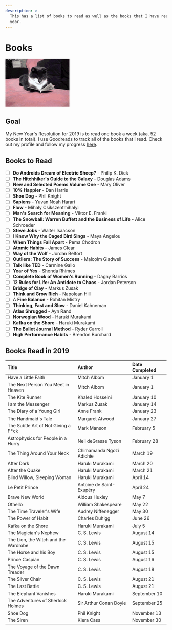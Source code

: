 ```yaml
---
description: >-
  This has a list of books to read as well as the books that I have read this
  year.
---
```


# Books

![](.gitbook/assets/reading.gif)

## Goal

My New Year's Resolution for 2019 is to read one book a week \(aka. 52 books in total\). I use Goodreads to track all of the books that I read. Check out my profile and follow my progress [here](https://www.goodreads.com/user/show/70543748-paulina-khew).

## Books to Read

* [ ] **Do Androids Dream of Electric Sheep?** - Philip K. Dick
* [ ] **The Hitchhiker's Guide to the Galaxy**  - Douglas Adams
* [ ] **New and Selected Poems Volume One** - Mary Oliver
* [ ] **10% Happier** - Dan Harris
* [ ] **Shoe Dog** - Phil Knight
* [ ] **Sapiens** - Yuvan Noah Harari
* [ ] **Flow** - Mihaly Csikszentmihalyi
* [ ] **Man's Search for Meaning** - Viktor E. Frankl
* [ ] **The Snowball: Warren Buffett and the Business of Life** - Alice Schroeder
* [ ] **Steve Jobs** - Walter Isaacson
* [ ] I **Know Why the Caged Bird Sings** - Maya Angelou
* [ ] **When Things Fall Apart** - Pema Chodron
* [ ] **Atomic Habits** - James Clear
* [ ] **Way of the Wolf** - Jordan Belfort
* [ ] **Outliers: The Story of Success** - Malcolm Gladwell
* [ ] **Talk like TED** - Carmine Gallo
* [ ] **Year of Yes** - Shonda Rhimes
* [ ] **Complete Book of Women's Running** - Dagny Barrios
* [ ] **12 Rules for Life: An Antidote to Chaos** - Jordan Peterson
* [ ] **Bridge of Clay** - Markus Zusak
* [ ] **Think and Grow Rich** - Napolean Hill
* [ ] A **Fine Balance** - Rohitan Mistry
* [ ] **Thinking, Fast and Slow** - Daniel Kahneman
* [ ] **Atlas Shrugged** - Ayn Rand
* [ ] **Norwegian Wood** - Haruki Murakami
* [ ] **Kafka on the Shore** - Haruki Murakami
* [ ] **The Bullet Journal Method** - Ryder Carroll
* [ ] **High Performance Habits** - Brendon Burchard

## Books Read in 2019

| Title | Author | Date Completed |
| :--- | :--- | :--- |
| Have a Little Faith | Mitch Albom | January 1 |
| The Next Person You Meet in Heaven | Mitch Albom | January 1 |
| The Kite Runner | Khaled Hosseini | January 10 |
| I am the Messenger | Markus Zusak | January 14 |
| The Diary of a Young Girl | Anne Frank | January 23 |
| The Handmaid's Tale | Margaret Atwood | January 27 |
| The Subtle Art of Not Giving a F\*ck | Mark Manson | February 5 |
| Astrophysics for People in a Hurry | Neil deGrasse Tyson | February 28 |
| The Thing Around Your Neck | Chimamanda Ngozi Adichie | March 19 |
| After Dark | Haruki Murakami | March 20 |
| After the Quake | Haruki Murakami | March 21 |
| Blind Willow, Sleeping Woman | Haruki Murakami | April 14 |
| Le Petit Prince | Antoine de Saint-Exupéry | April 24 |
| Brave New World | Aldous Huxley | May 7 |
| Othello | William Shakespeare | May 22 |
| The Time Traveler's Wife | Audrey Niffenegger | May 30 |
| The Power of Habit | Charles Duhigg | June 26 |
| Kafka on the Shore | Haruki Murakami | July 5 |
| The Magician's Nephew | C. S. Lewis | August 14 |
| The Lion, the Witch and the Wardrobe | C. S. Lewis | August 15 |
| The Horse and his Boy | C. S. Lewis | August 15 |
| Prince Caspian | C. S. Lewis | August 16 |
| The Voyage of the Dawn Treader | C. S. Lewis | August 18 |
| The Silver Chair | C. S. Lewis | August 21 |
| The Last Battle | C. S. Lewis | August 21 | 
| The Elephant Vanishes | Haruki Murakami | September 10 | 
| The Adventures of Sherlock Holmes | Sir Arthur Conan Doyle | September 25 |
| Shoe Dog | Phil Knight | November 13 | 
| The Siren | Kiera Cass | November 30 |

